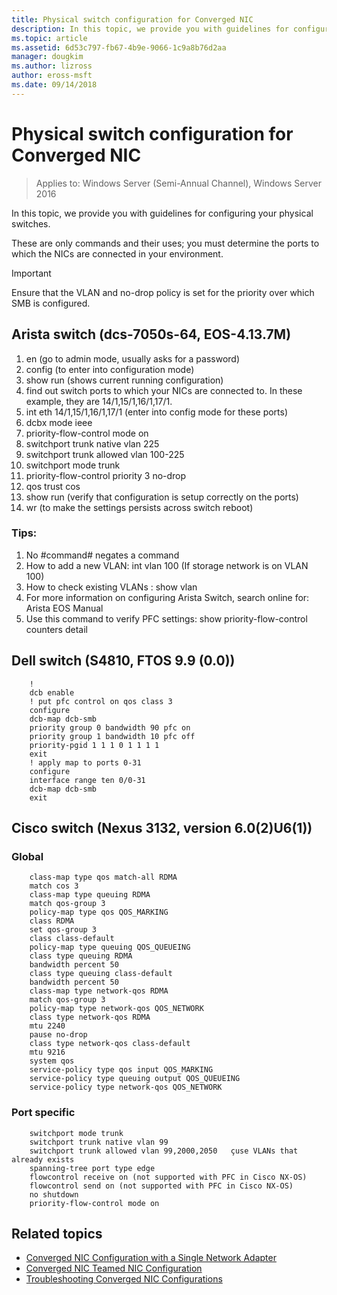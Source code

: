 ```yaml
---
title: Physical switch configuration for Converged NIC
description: In this topic, we provide you with guidelines for configuring your physical switches.
ms.topic: article
ms.assetid: 6d53c797-fb67-4b9e-9066-1c9a8b76d2aa
manager: dougkim
ms.author: lizross
author: eross-msft
ms.date: 09/14/2018
---
```


# Physical switch configuration for Converged NIC

>Applies to: Windows Server (Semi-Annual Channel), Windows Server 2016

In this topic, we provide you with guidelines for configuring your physical switches.

These are only commands and their uses; you must determine the ports to which the NICs are connected in your environment.

>[!IMPORTANT]
>Ensure that the VLAN and no-drop policy is set for the priority over which SMB is configured.

## Arista switch \(dcs\-7050s\-64, EOS\-4.13.7M\)

1.	en \(go to admin mode, usually asks for a password\)
2.	config \(to enter into configuration mode\)
3.	show run \(shows current running configuration\)
4.	find out switch ports to which your NICs are connected to. In these example, they are 14/1,15/1,16/1,17/1.
5.	int eth 14/1,15/1,16/1,17/1 \(enter into config mode for these ports\)
6.	dcbx mode ieee
7.	priority-flow-control mode on
8.	switchport trunk native vlan 225
9.	switchport trunk allowed vlan 100-225
10.	switchport mode trunk
11.	priority-flow-control priority 3 no-drop
12.	qos trust cos
13.	show run \(verify that configuration is setup correctly on the ports\)
14.	wr \(to make the settings persists across switch reboot\)

### Tips:
1.	No #command# negates a command
2.	How to add a new VLAN: int vlan 100  \(If storage network is on VLAN 100\)
3.	How to check existing VLANs : show vlan
4.	For more information on configuring Arista Switch, search online for: Arista EOS Manual
5.	Use this command to verify PFC settings: show priority-flow-control counters detail

## Dell switch \(S4810, FTOS 9.9 \(0.0\)\)

```
    !
    dcb enable
    ! put pfc control on qos class 3
    configure
    dcb-map dcb-smb
    priority group 0 bandwidth 90 pfc on
    priority group 1 bandwidth 10 pfc off
    priority-pgid 1 1 1 0 1 1 1 1
    exit
    ! apply map to ports 0-31
    configure
    interface range ten 0/0-31
    dcb-map dcb-smb
    exit
```

## Cisco switch \(Nexus 3132, version 6.0\(2\)U6\(1\)\)

### Global

```
    class-map type qos match-all RDMA
    match cos 3
    class-map type queuing RDMA
    match qos-group 3
    policy-map type qos QOS_MARKING
    class RDMA
    set qos-group 3
    class class-default
    policy-map type queuing QOS_QUEUEING
    class type queuing RDMA
    bandwidth percent 50
    class type queuing class-default
    bandwidth percent 50
    class-map type network-qos RDMA
    match qos-group 3
    policy-map type network-qos QOS_NETWORK
    class type network-qos RDMA
    mtu 2240
    pause no-drop
    class type network-qos class-default
    mtu 9216
    system qos
    service-policy type qos input QOS_MARKING
    service-policy type queuing output QOS_QUEUEING
    service-policy type network-qos QOS_NETWORK
```

### Port specific

```
    switchport mode trunk
    switchport trunk native vlan 99
    switchport trunk allowed vlan 99,2000,2050   çuse VLANs that already exists
    spanning-tree port type edge
    flowcontrol receive on (not supported with PFC in Cisco NX-OS)
    flowcontrol send on (not supported with PFC in Cisco NX-OS)
    no shutdown
    priority-flow-control mode on
```

## Related topics

- [Converged NIC Configuration with a Single Network Adapter](cnic-single.md)
- [Converged NIC Teamed NIC Configuration](cnic-datacenter.md)
- [Troubleshooting Converged NIC Configurations](cnic-app-troubleshoot.md)
